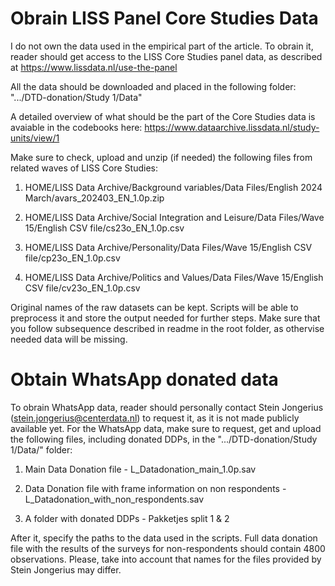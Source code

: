 # Obrain LISS Panel Core Studies Data

I do not own the data used in the empirical part of the article. To obrain it, reader should get access to the LISS Core Studies panel data, as described at https://www.lissdata.nl/use-the-panel

All the data should be downloaded and placed in the following folder: ".../DTD-donation/Study 1/Data" 

A detailed overview of what should be the part of the Core Studies data is avaiable in the codebooks here: https://www.dataarchive.lissdata.nl/study-units/view/1

Make sure to check, upload and unzip (if needed) the following files from related waves of LISS Core Studies:

1) HOME/LISS Data Archive/Background variables/Data Files/English 2024 March/avars_202403_EN_1.0p.zip

2) HOME/LISS Data Archive/Social Integration and Leisure/Data Files/Wave 15/English CSV file/cs23o_EN_1.0p.csv

3) HOME/LISS Data Archive/Personality/Data Files/Wave 15/English CSV file/cp23o_EN_1.0p.csv

4) HOME/LISS Data Archive/Politics and Values/Data Files/Wave 15/English CSV file/cv23o_EN_1.0p.csv

Original names of the raw datasets can be kept. Scripts will be able to preprocess it and store the output needed for further steps. Make sure that you follow subsequence described in readme in the root folder, as othervise needed data will be missing.

# Obtain WhatsApp donated data

To obrain WhatsApp data, reader should personally contact Stein Jongerius (stein.jongerius@centerdata.nl) to request it, as it is not made publicly available yet. For the WhatsApp data, make sure to request, get and upload the following files, including donated DDPs, in the ".../DTD-donation/Study 1/Data/" folder:

1) Main Data Donation file - L_Datadonation_main_1.0p.sav

2) Data Donation file with frame information on non respondents - L_Datadonation_with_non_respondents.sav 

3) A folder with donated DDPs - Pakketjes split 1 & 2

After it, specify the paths to the data used in the scripts. Full data donation file with the results of the surveys for non-respondents should contain 4800 observations. Please, take into account that names for the files provided by Stein Jongerius may differ.
